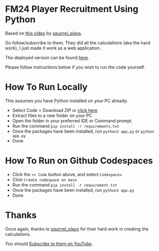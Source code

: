 # FM24 Player Recruitment Using Python

Based on [this video](https://www.youtube.com/watch?v=hnAuOakqR90) by [squirrel_plays](https://twitter.com/playingsquirrel).

Go follow/subscribe to them. They did all the calculations (aka the hard work), I just made it work as a web application.

The deployed version can be found [here](https://fm-recruitment-2ac38cc99aa0.herokuapp.com/).

Please follow instructions below if you wish to run the code yourself.

# How To Run Locally

This assumes you have Python installed on your PC already.

* Select Code > Download ZIP or [click here](https://github.com/Fatheed7/FM/archive/refs/heads/main.zip)
* Extract files to a new folder on your PC
* Open the folder in your preferred IDE or Command prompt.
* Run the command `pip install -r requirements.txt`
* Once the packages have been installed, run `python3 app.py` or `python app.py`
* Done

# How To Run on Github Codespaces

* Click the `<> Code` button above, and select `Codespaces`
* Click `Create codespace on main`
* Run the command `pip install -r requirement.txt`
* Once the packages have been installed, run `python3 app.py`
* Done

# Thanks

Once again, thanks to [squirrel_plays](https://twitter.com/playingsquirrel) for their hard work in creating the calculations. 

You should [Subscribe to them on YouTube](https://www.youtube.com/@squirrel_plays_fof4318).